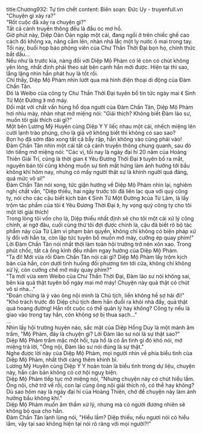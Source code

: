 title:Chương932: Tự tìm chết
content:
Biên soạn: Đức Uy - truyenfull.vn<br>"Chuyện gì xảy ra?"<br>"Rốt cuộc đã xảy ra chuyện gì?"<br>Tất cả cánh truyền thông đều là đầu óc mơ hồ.<br>Giờ phút này, Diệp Oản Oản ngáp một cái, đang ngồi ở trên chiếc ghế cao cách đó không xa, nâng cằm lên, nhàn nhã lắc một ly nước ô mai trong tay.<br>Tối nay, buổi họp báo phóng viên của Chư Thần Thời Đại bọn họ, chính thức bắt đầu...<br>Nếu như là trước kia, nàng đối với Diệp Mộ Phàm có lẽ còn có chút không yên lòng, nhất định phải theo sát bên cạnh hắn mới được. Hiện tại thì sao, lẳng lặng nhìn hắn phát huy là tốt rồi.<br>Chỉ thấy, Diệp Mộ Phàm nhìn lướt qua mà hình điện thoại di động của Đàm Chấn Tân.<br>Đó là Weibo của công ty Chư Thần Thời Đại tuyên bố tin tức ngày mai 《 Sinh Tử Một Đường 》 mở máy.<br>Đối mặt với chất vấn hùng hổ dọa người của Đàm Chấn Tân, Diệp Mộ Phàm hơi nhíu mày, nhàn nhạt mở miệng nói: "Giải thích? Không biết Đàm lão sư, muốn tôi giải thích cái gì?"<br>Một bên Lương Mỹ Huyên cùng Diệp Y Y liếc nhau một cái, nhếch miệng lên cười lạnh trào phúng, cho là giả vờ không biết thì không có sao sao?<br>Bọn họ đã sớm đào xong tất cả bẫy rập, hắn không vào cũng phải vào!<br>Đàm Chấn Tân nhìn một cái tất cả cánh truyền thông chung quanh, sau đó lớn tiếng mở miệng nói: "Các vị, tối nay là ngày đại hỉ 20 năm của Hoàng Thiên Giải Trí, cũng là thời gian 《 Yêu Đương Thời Đại 》 tuyên bố ra mắt, nguyên bản tôi cũng không muốn sự tình mất hứng làm ảnh hưởng tới bầu không khí hôm nay, nhưng có mấy người thật sự là khinh người quá đáng, quá mức vô sỉ!"<br>Đàm Chấn Tân nói xong, tức giận hướng về Diệp Mộ Phàm nhìn lại, nghiêm nghị chất vấn, "Diệp thiếu, hai ngày trước tôi đã liên lạc qua với quý công ty, nói cho các cậu biết kịch bản 《 Sinh Tử Một Đường 》của Từ Lâm, là lấy trộm tác phẩm của tôi 《 Yêu Đương Thời Đại 》, hy vọng quý công ty cho tôi một lời giải thích!<br>Trong lòng tôi vốn cho là, Diệp thiếu nhất định sẽ cho tôi một cái xử lý công chính, ai ngờ đâu, cuối cùng thứ tôi đợi được chính là, cậu đã biết rõ bộ tác phẩm này của Từ Lâm vi phạm bản quyền, không chỉ không có biện pháp xử lý đối với hắn ta, còn lập tức tuyên bố muốn mở máy, cưỡng ép quay phim!"<br>Lời Đàm Chấn Tân nói nhất thời làm toàn hội trường trở nên xôn xao. Trong phút chốc, tất cả ống kính đều nhắm ngay hướng của Diệp Mộ Phàm.<br>"Ta đi! Mới vừa rồi Đàm Chấn Tân nói cái gì? Diệp Mộ Phàm lấy trộm kịch bản của hắn, còn dưới tình huống đối phương tìm tới cửa, không chỉ không xử lý, còn cưỡng chế mở máy quay phim?"<br>"Ta mới vừa xem Weibo của Chư Thần Thời Đại, Đàm lão sư nói không sai, bên kia quả thật tuyên bố ngày mai mở máy! Chuyện này quả thật có chút vô sỉ nha..."<br>"Đoán chừng là ỷ vào ông nội mình là Chủ tịch, liền không hề sợ hãi đi!"<br>"Khó trách trước đó Diệp chủ tịch đem hắn đuổi ra khỏi nhà đấy, quả thật quá hoang đường! Hắn rốt cuộc có thể quản lý hay không? Công ty nếu là giao vào trong tay hắn, còn không sợ bị thua sạch..."<br>...<br>Nhìn lấy hội trường huyên náo, sắc mặt của Diệp Hồng Duy là một mảnh âm trầm, "Mộ Phàm, đây là chuyện gì? Lời Đàm lão sư nói là sự thật sao?"<br>Diệp Mộ Phàm trầm mặc một hồi, tựa hồ là có ẩn tình gì đó khó nói, mở miệng trả lời, "Ông nội, Đàm lão sư nói đúng là sự thật."<br>Nghe được lời này của Diệp Mộ Phàm, mọi người nhìn về phía biểu tình của Diệp Mộ Phàm, nhất thời càng thêm khinh bỉ.<br>Lương Mỹ Huyên cùng Diệp Y Y hoàn toàn là biểu tình trong dự liệu, chuyện này, hắn căn bản không có cơ hội nguỵ biện.<br>Diệp Mộ Phàm tiếp tục mở miệng nói, "Nhưng chuyện này có chút hiểu lầm. Ông nội, chờ trở về rồi, con lại cùng ông nội giải thích rõ, có thể hay không? Dù sao hôm nay là ngày đại hỉ của Hoàng Thiên, chớ để chuyện này làm ảnh hưởng bầu không khí."<br>Diệp Mộ Phàm muốn âm thầm xử lý, nhưng mà có người đương nhiên sẽ không bỏ qua cho hắn.<br>Đàm Chấn Tân lạnh lùng nói, "Hiểu lầm? Diệp thiếu, nếu ngươi nói có hiểu lầm, vậy tại sao không hiện tại nói rõ ràng với mọi người?!"
